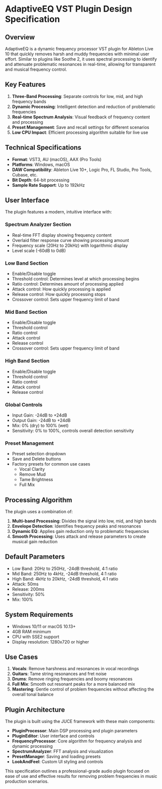 # AdaptiveEQ VST Plugin Design Specification

## Overview
AdaptiveEQ is a dynamic frequency processor VST plugin for Ableton Live 10 that quickly removes harsh and muddy frequencies with minimal user effort. Similar to plugins like Soothe 2, it uses spectral processing to identify and attenuate problematic resonances in real-time, allowing for transparent and musical frequency control.

## Key Features
1. **Three-Band Processing**: Separate controls for low, mid, and high frequency bands
2. **Dynamic Processing**: Intelligent detection and reduction of problematic frequencies
3. **Real-time Spectrum Analysis**: Visual feedback of frequency content and processing
4. **Preset Management**: Save and recall settings for different scenarios
5. **Low CPU Impact**: Efficient processing algorithm suitable for live use

## Technical Specifications
- **Format**: VST3, AU (macOS), AAX (Pro Tools)
- **Platforms**: Windows, macOS
- **DAW Compatibility**: Ableton Live 10+, Logic Pro, FL Studio, Pro Tools, Cubase, etc.
- **Bit Depth**: 64-bit processing
- **Sample Rate Support**: Up to 192kHz

## User Interface
The plugin features a modern, intuitive interface with:

### Spectrum Analyzer Section
- Real-time FFT display showing frequency content
- Overlaid filter response curve showing processing amount
- Frequency scale (20Hz to 20kHz) with logarithmic display
- Level scale (-60dB to 0dB)

### Low Band Section
- Enable/Disable toggle
- Threshold control: Determines level at which processing begins
- Ratio control: Determines amount of processing applied
- Attack control: How quickly processing is applied
- Release control: How quickly processing stops
- Crossover control: Sets upper frequency limit of band

### Mid Band Section
- Enable/Disable toggle
- Threshold control
- Ratio control
- Attack control
- Release control
- Crossover control: Sets upper frequency limit of band

### High Band Section
- Enable/Disable toggle
- Threshold control
- Ratio control
- Attack control
- Release control

### Global Controls
- Input Gain: -24dB to +24dB
- Output Gain: -24dB to +24dB
- Mix: 0% (dry) to 100% (wet)
- Sensitivity: 0% to 100%, controls overall detection sensitivity

### Preset Management
- Preset selection dropdown
- Save and Delete buttons
- Factory presets for common use cases
  - Vocal Clarity
  - Remove Mud
  - Tame Brightness
  - Full Mix

## Processing Algorithm
The plugin uses a combination of:

1. **Multi-band Processing**: Divides the signal into low, mid, and high bands
2. **Envelope Detection**: Identifies frequency peaks and resonances
3. **Dynamic EQ**: Applies gain reduction only to problematic frequencies
4. **Smooth Processing**: Uses attack and release parameters to create musical gain reduction

## Default Parameters
- Low Band: 20Hz to 250Hz, -24dB threshold, 4:1 ratio
- Mid Band: 250Hz to 4kHz, -24dB threshold, 4:1 ratio
- High Band: 4kHz to 20kHz, -24dB threshold, 4:1 ratio
- Attack: 50ms
- Release: 200ms
- Sensitivity: 50%
- Mix: 100%

## System Requirements
- Windows 10/11 or macOS 10.13+
- 4GB RAM minimum
- CPU with SSE2 support
- Display resolution: 1280x720 or higher

## Use Cases
1. **Vocals**: Remove harshness and resonances in vocal recordings
2. **Guitars**: Tame string resonances and fret noise
3. **Drums**: Remove ringing frequencies and boomy resonances
4. **Full Mix**: Smooth out resonant peaks for a more balanced mix
5. **Mastering**: Gentle control of problem frequencies without affecting the overall tonal balance

## Plugin Architecture
The plugin is built using the JUCE framework with these main components:
- **PluginProcessor**: Main DSP processing and plugin parameters
- **PluginEditor**: User interface and controls
- **FrequencyProcessor**: Core algorithm for frequency analysis and dynamic processing
- **SpectrumAnalyzer**: FFT analysis and visualization
- **PresetManager**: Saving and loading presets
- **LookAndFeel**: Custom UI styling and controls

This specification outlines a professional-grade audio plugin focused on ease of use and effective results for removing problem frequencies in music production scenarios.